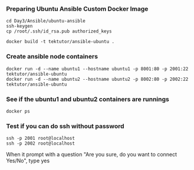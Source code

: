 ### Preparing Ubuntu Ansible Custom Docker Image
```
cd Day3/Ansible/ubuntu-ansible
ssh-keygen
cp /root/.ssh/id_rsa.pub authorized_keys

docker build -t tektutor/ansible-ubuntu .
```

### Create ansible node containers
```
docker run -d --name ubuntu1 --hostname ubuntu1 -p 8001:80 -p 2001:22 tektutor/ansible-ubuntu
docker run -d --name ubuntu2 --hostname ubuntu2 -p 8002:80 -p 2002:22 tektutor/ansible-ubuntu
```

### See if the ubuntu1 and ubuntu2 containers are runnings
```
docker ps
```

### Test if you can do ssh without password
```
ssh -p 2001 root@localhost
ssh -p 2002 root@localhost
```
When it prompt with a question "Are you sure, do you want to connect Yes/No",  type yes
